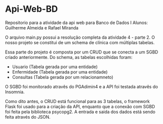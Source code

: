 # Api-Web-BD
Repositorio para a atividade da api web para Banco de Dados I
Alunos: Guilherme Almeida e Rafael Miranda

O arquivo main.py possui a resolução completa da atividade 4 - parte 2. O nosso projeto se constitui de um schema de clínica com múltiplas tabelas.

Essa parte do projeto é composta por um CRUD que se conecta a um SGBD criado anteriormente. Do schema, as tabelas escolhidas foram:
  - Usuario (Tabela gerada por uma entidade)
  - Enfermidade (Tabela gerada por uma entidade)
  - Consultas (Tabela gerada por um relacionamneto)

O SGBD foi monitorado atravês do PGAdimin4 e a API foi testada atravês do Insomnia.

Como dito antes, o CRUD está funcional para as 3 tabelas, o framework Flask foi usado para a criação da API, enquanto que a conexão com SGBD foi feita pela biblioteca psycopg2. A entrada e saida dos dados está sendo feita através do JSON.
